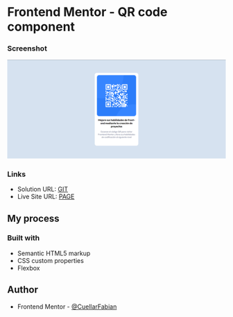# Frontend Mentor - QR code component

### Screenshot

![QR page design](./images/QR%20PAGE.png)


### Links

- Solution URL: [GIT](https://github.com/CuellarFabian/ProyectQR.git)
- Live Site URL: [PAGE](https://cuellarfabian.github.io/ProyectQR/)

## My process

### Built with

- Semantic HTML5 markup
- CSS custom properties
- Flexbox



## Author 


- Frontend Mentor - [@CuellarFabian](https://www.frontendmentor.io/profile/CuellarFabian)